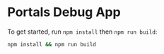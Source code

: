# Portals Debug App

To get started, run `npm install` then `npm run build`:

```bash
npm install && npm run build
```
